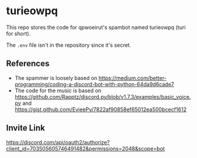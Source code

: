 # turieowpq

This repo stores the code for qpwoeirut's spambot named turieowpq (turi for short).

The `.env` file isn't in the repository since it's secret.

## References
* The spammer is loosely based on https://medium.com/better-programming/coding-a-discord-bot-with-python-64da9d6cade7
* The code for the music is based on https://github.com/Rapptz/discord.py/blob/v1.7.3/examples/basic_voice.py and https://gist.github.com/EvieePy/7822af90858ef65012ea500bcecf1612


## Invite Link
https://discord.com/api/oauth2/authorize?client_id=703505605746491482&permissions=2048&scope=bot
